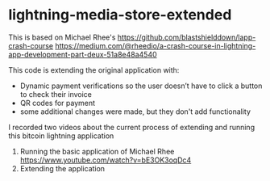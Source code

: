 # lightning-media-store-extended

This is based on Michael Rhee's 
https://github.com/blastshielddown/lapp-crash-course
https://medium.com/@rheedio/a-crash-course-in-lightning-app-development-part-deux-51a8e48a4540

This code is extending the original application with:
- Dynamic payment verifications so the user doesn’t have to click a button to check their invoice 
- QR codes for payment
- some additional changes were made, but they don't add functionality 

I recorded two videos about the current process of extending and running this bitcoin lightning application 
1) Running the basic application of Michael Rhee
https://www.youtube.com/watch?v=bE3OK3oqDc4
2) Extending the application 
